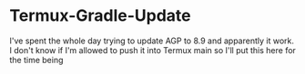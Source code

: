 # Termux-Gradle-Update
I've spent the whole day trying to update AGP to 8.9 and apparently it work. I don't know if I'm allowed to push it into Termux main so I'll put this here for the time being
